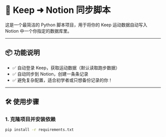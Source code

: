 # 🏃 Keep ➜ Notion 同步脚本

这是一个最简洁的 Python 脚本项目，用于将你的 Keep 运动数据自动写入 Notion 中一个你指定的数据库里。

---

## 📦 功能说明

- ✅ 自动登录 Keep，获取运动数据（默认读取跑步数据）
- ✅ 自动同步到 Notion，创建一条条记录
- ✅ 避免复杂配置，适合初学者或只想备份记录的你！

---

## 🛠 使用步骤

### 1. 克隆项目并安装依赖

```bash
pip install -r requirements.txt
